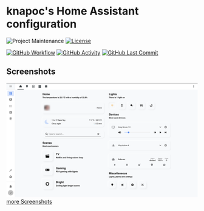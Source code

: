 # knapoc's Home Assistant configuration
![Project Maintenance][maintenance-shield]
[![License][license-shield]](LICENSE.md)

[![GitHub Workflow][config-check-shield]][repo-workflow]
[![GitHub Activity][commit-activity]][repo]
[![GitHub Last Commit][last-commit-shield]][repo]
## Screenshots
![](screenshots/screenshot1.png)
[more Screenshots](screenshots/)

[config-check-shield]: https://github.com/Knapoc/homeassistant-config/workflows/hass-config-check/badge.svg
[last-commit-shield]: https://img.shields.io/github/last-commit/Knapoc/home-assistant-config.svg
[commit-activity]: https://img.shields.io/github/commit-activity/y/Knapoc/home-assistant-config
[maintenance-shield]: https://img.shields.io/maintenance/yes/2020
[license-shield]: https://img.shields.io/github/license/Knapoc/home-assistant-config.svg
[repo]: https://github.com/Knapoc/home-assistant-config/commits/master
[repo-workflow]: https://github.com/Knapoc/home-assistant-config/actions
[screenshot1]: screenshots/screenshot1.png
